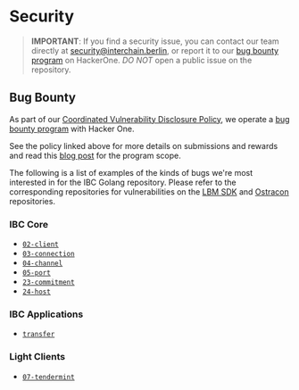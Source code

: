 # Security

> **IMPORTANT**: If you find a security issue, you can contact our team directly at
security@interchain.berlin, or report it to our [bug bounty program](https://hackerone.com/cosmos) on HackerOne. *DO NOT* open a public issue on the repository.

## Bug Bounty

As part of our [Coordinated Vulnerability Disclosure Policy](https://tendermint.com/security), we operate a
[bug bounty program](https://hackerone.com/cosmos) with Hacker One.

See the policy linked above for more details on submissions and rewards and read
this [blog post](https://blog.cosmos.network/bug-bounty-program-for-tendermint-cosmos-833c67693586) for the program scope.

The following is a list of examples of the kinds of bugs we're most interested
in for the IBC Golang repository. Please refer to the corresponding repositories for vulnerabilities on the [LBM SDK](https://github.com/line/lbm-sdk/blob/main/SECURITY.md) and [Ostracon](https://github.com/line/ostracon/blob/main/SECURITY.md) repositories.

### IBC Core

- [`02-client`](https://github.com/Finschia/ibc-go/tree/main/modules/core/02-client)
- [`03-connection`](https://github.com/Finschia/ibc-go/tree/main/modules/core/03-connection)
- [`04-channel`](https://github.com/Finschia/ibc-go/tree/main/modules/core/04-channel)
- [`05-port`](https://github.com/Finschia/ibc-go/tree/main/modules/core/05-port)
- [`23-commitment`](https://github.com/Finschia/ibc-go/tree/main/modules/core/23-commitment)
- [`24-host`](https://github.com/Finschia/ibc-go/tree/main/modules/core/24-host)

### IBC Applications

- [`transfer`](https://github.com/Finschia/ibc-go/tree/main/modules/apps/transfer)

### Light Clients

- [`07-tendermint`](https://github.com/Finschia/ibc-go/tree/main/modules/light-clients/07-tendermint)
